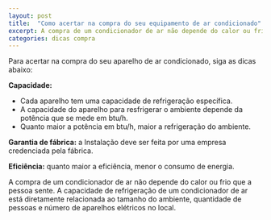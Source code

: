 ```yaml
---
layout: post
title:  "Como acertar na compra do seu equipamento de ar condicionado"
excerpt: A compra de um condicionador de ar não depende do calor ou frio que a pessoa sente. A capacidade de refrigeração de um condicionador de ar está diretamente relacionada ao tamanho do ambiente, quantidade de pessoas e número de aparelhos elétricos no local.
categories: dicas compra
---
```


Para acertar na compra do seu aparelho de ar condicionado, siga as dicas abaixo:

__Capacidade:__

* Cada aparelho tem uma capacidade de refrigeração específica.
* A capacidade do aparelho para resfrigerar o ambiente depende da potência que se mede em btu/h.
* Quanto maior a potência em btu/h, maior a refrigeração do ambiente.

__Garantia de fábrica:__ a Instalação deve ser feita por uma empresa credenciada pela fábrica.

__Eficiência:__ quanto maior a eficiência, menor o consumo de energia.

A compra de um condicionador de ar não depende do calor ou frio que a pessoa sente. A capacidade de refrigeração de um condicionador de ar está diretamente relacionada ao tamanho do ambiente, quantidade de pessoas e número de aparelhos elétricos no local.